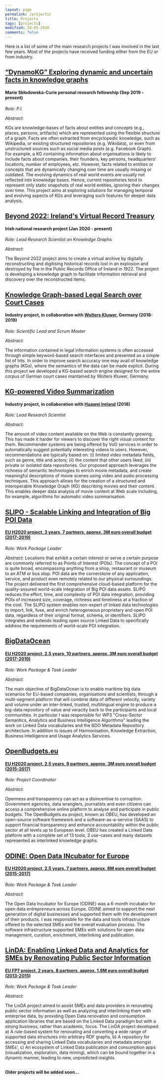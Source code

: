 ```yaml
---
layout: page
permalink: /projects/
title: Projects
tags: [projects]
modified: 28-05-2020
comments: false
---
```


<!--- To add a sidebar uncomment the following and add it in the previous "block":
sidebar:
  nav: sidebar-research
-->
<!---
	Details about sidebar info is provided inside _data/navigation.yml file
-->

Here is a list of some of the main research projects I was involved in the last few years. Most of the projects have received funding either from the EU or from industry.

## [<u>“DynamoKG” Exploring dynamic and uncertain facts in knowledge graphs</u>](https://edge-research.eu/fellows/fabrizio-orlandi/)
#### Marie Skłodowska-Curie personal research fellowship (Sep 2019 - present)

*Role: P.I.*

*Abstract:*

KGs are knowledge-bases of facts about entities and concepts (e.g., places, persons, artifacts) which are represented using the flexible structure of a graph. Facts are often extracted from encyclopedic knowledge, such as Wikipedia, or existing structured repositories (e.g. Wikidata), or even from unstructured sources such as social media posts (e.g. Facebook Graph). For example, a KG containing information about organisations is likely to include facts about companies, their founders, key persons, headquarters’ locations, number of employees, etc. However, facts related to entities or concepts that are dynamically changing over time are usually missing or outdated. The evolving dynamics of real world events are usually not reflected into knowledge bases. Hence, current repositories tend to represent only static snapshots of real world entities, ignoring their changes over time.
This project aims at exploring solutions for managing temporal and evolving aspects of KGs and leveraging such features for deeper data analysis.


## [<u>Beyond 2022: Ireland's Virtual Record Treasury</u>](https://beyond2022.ie/)
#### Irish national research project (Jan 2020 - present)  

*Role: Lead Research Scientist on Knowledge Graphs*

*Abstract:*

The Beyond 2022 project aims to create a virtual archive by digitally reconstructing and digitising historical records lost in an explosion and destroyed by fire in the Public Records Office of Ireland in 1922. The project is developing a knowledge graph to facilitate information retrieval and discovery over the reconstructed items. 


## [<u>Knowledge Graph-based Legal Search over Court Cases</u>](http://fabriziorlandi.net/pdf/2020/ESWC2020_Industry_WKDLegal.pdf)
#### Industry project, in collaboration with [Wolters Kluwer](https://wolterskluwer.com/), Germany (2018-2019)

*Role: Scientific Lead and Scrum Master*

*Abstract:*

The information contained in legal information systems is
often accessed through simple keyword-based search interfaces and presented as a
simple list of hits. In order to improve search accuracy one may avail
of knowledge graphs (KGs), where the semantics of the data can be made explicit. During this project we developed a KG-based search engine
designed for the entire corpus of German court cases mantained by Wolters Kluwer, Germany.

## [<u>KG-powered Video Summarization</u>](https://doi.org/10.1109/SITIS.2018.00098)
#### Industry project, in collaboration with [Huawei Ireland](https://www.adaptcentre.ie/news/huawei-and-adapt-centre-launch-research-and-development-collaboration-to-tr) (2018)

*Role: Lead Research Scientist*

*Abstract:*

The amount of video content available on the Web is constantly growing. This has made it harder for viewers to discover the right visual content for them. Recommender systems are being offered by VoD services in order to automatically suggest potentially interesting videos to users. However, recommendations are typically based on: (i) limited video metadata fields, such as genre, title and actors; (ii) the content that other users liked; (iii) private or isolated data repositories. Our proposed approach leverages the richness of semantic technologies to enrich movie metadata, and create meaningful descriptions of movie scenes using video and audio processing techniques. This approach allows for the creation of a structured and interoperable Knowledge Graph (KG) describing movies and their content. This enables deeper data analysis of movie content at Web scale including, for example, algorithms for automatic video summarisation.

## [<u>SLIPO - Scalable Linking and Integration of Big POI Data</u>](http://slipo.eu/)
#### [EU H2020 project, 3 years, 7 partners, approx. 3M euro overall budget (2017-2019)](https://cordis.europa.eu/project/id/731581) 

*Role: Work Package Leader*

*Abstract:*
Locations that exhibit a certain interest or serve a certain purpose are commonly referred to as Points of Interest (POIs). The concept of a POI is quite broad, encompassing anything from a shop, restaurant or museum to an ATM or bus stop. POI data are the cornerstone of any application, service, and product even remotely related to our physical surroundings. The project delivered the first comprehensive cloud-based platform for the quality-assured world-scale integration of Big POI data assets. SLIPO reduces the effort, time, and complexity of POI data integration, providing POIs of increased size, coverage, richness and timeliness at a fraction of the cost. The SLIPO system enables non-expert of linked data technologies to import, link, fuse, and enrich heterogeneous proprietary and open POI data, regardless of their original format, schema, or identifiers. SLIPO integrates and extends leading open source Linked Data to specifically address the requirements of world-scale POI integration.


## [<u>BigDataOcean</u>](http://www.bigdataocean.eu/)
#### [EU H2020 project, 2.5 years, 10 partners, approx. 3M euro overall budget (2017-2019)](https://cordis.europa.eu/project/id/732310) 

*Role: Work Package & Task Leader*

*Abstract:*

The main objective of BigDataOcean is to enable maritime big data scenarios for EU-based companies, organisations and scientists, through a multi-segment platform that will combine data of different velocity, variety and volume under an inter-linked, trusted, multilingual engine to produce a big-data repository of value and veracity back to the participants and local communities. In particular I was responsible for WP3 "Cross-Sector Semantics, Analytics and Business Intelligence Algorithms" leading the work on Linked Data vocabularies and the BDO Metadata Repository architecture. In addition to issues of Harmonisation, Knowledge Extraction, Business Intelligence and Usage Analytics Services.

## [<u>OpenBudgets.eu</u>](http://openbudgets.eu/)
#### [EU H2020 project, 2.5 years, 9 partners, approx. 3M euro overall budget (2015-2017)](https://cordis.europa.eu/article/id/222405-new-online-platform-to-make-public-budgets-more-transparent) 

*Role: Project Coordinator*

*Abstract:*

Openness and transparency can act as a disincentive to corruption. Government agencies, data wranglers, journalists and even citizens can access a comprehensive online platform to analyse and participate in public budgets. The OpenBudgets.eu project, known as OBEU, has developed an open-source software framework and a software-as-a-service (SAAS) to support financial transparency and enhance accountability within the public sector at all levels up to European level. OBEU has created a Linked Data platform with a complete set of 13 tools, 3 use-cases and many datasets represented as interlinked knowledge graphs.


## [<u>ODINE: Open Data INcubator for Europe</u>](https://opendataincubator.eu/)
#### [EU H2020 project, 2.5 years, 7 partners, approx. 8M euro overall budget (2015-2017)](https://cordis.europa.eu/project/id/644683)

*Role: Work Package & Task Leader*

*Abstract:*

The Open Data Incubator for Europe (ODINE) was a 6-month incubator for open data entrepreneurs across Europe. ODINE aimed to support the next generation of digital businesses and supported them with the development of their products. I was responsible for the data and tools infrastructure offered to the selected SMEs and the overall evaluation process. The software infrastructure supported SMEs with solutions for open data management, curation, enrichment, interlinking and publication.


## [<u>LinDA: Enabling Linked Data and Analytics for SMEs by Renovating Public Sector Information</u>](http://linda-project.eu/)
#### [EU FP7 project, 2 years, 8 partners, approx. 1.9M euro overall budget (2013-2015)](https://cordis.europa.eu/project/id/610565)

*Role: Work Package & Task Leader*

*Abstract:*

The LinDA project aimed to assist SMEs and data providers in renovating public sector information as well as analyzing and interlinking them with enterprise data, by providing Open Data renovation and consumption application libraries that are based on the Linked Data paradigm but with a strong business, rather than academic, focus. The LinDA project developed: a) A rule-based system for renovating and converting a wide range of supported data structures into arbitrary RDF graphs, b) A repository for accessing and sharing Linked Data vocabularies and metadata amongst SMEs', c) An ecosystem of Linked Data publication and consumption apps (visualization, exploration, data mining), which can be bound together in a dynamic manner, leading to new, unpredicted insights. 



##
#### Older projects will be added soon...
